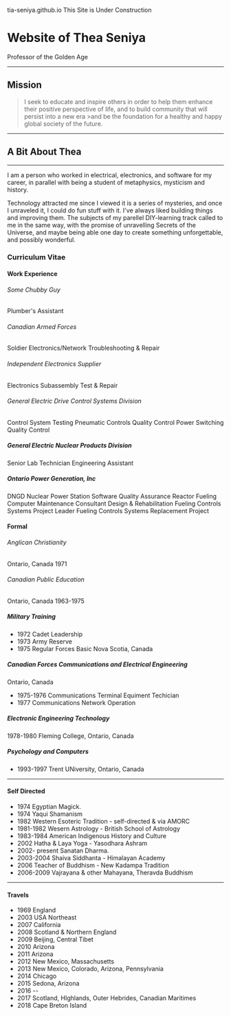 tia-seniya.github.io
This Site is Under Construction

# Website of Thea Seniya  
Professor of the Golden Age

---- 
## Mission 

>I seek to educate and inspire others in order to help them enhance their positive perspective of life, and to build community that will persist into a new era >and be the foundation for a healthy and happy global society of the future. 
--- 

## A Bit About Thea

--- 

I am a person who worked in electrical, electronics, and software for my career, in parallel with being a student of metaphysics, mysticism and history.

Technology attracted me since I viewed it is a series of mysteries, and once I unraveled it, I could do fun stuff with it. I've always liked building things and improving them. The subjects of my parellel DIY-learning track called to me in the same way, with the promise of unravelling Secrets of the Universe, and maybe being able one day to create something unforgettable, and possibly wonderful.

### Curriculum Vitae

#### Work Experience

###### Some Chubby Guy
Plumber's Assistant

###### Canadian Armed Forces
Soldier
Electronics/Network Troubleshooting & Repair

###### Independent Electronics Supplier
Electronics Subassembly Test & Repair

###### General Electric Drive Control Systems Division
Control System Testing
Pneumatic Controls Quality Control
Power Switching Quality Control

##### General Electric Nuclear Products Division
Senior Lab Technician
Engineering Assistant

##### Ontario Power Generation, Inc 
DNGD Nuclear Power Station
Software Quality Assurance
Reactor Fueling Computer Maintenance Consultant
Design & Rehabilitation Fueling Controls Systems
Project Leader Fueling Controls Systems Replacement Project

#### Formal
###### Anglican Christianity

Ontario, Canada
1971
###### Canadian Public Education

Ontario, Canada
1963-1975
##### Military Training

 - 1972  Cadet Leadership
 - 1973  Army Reserve
 - 1975  Regular Forces Basic Nova Scotia, Canada

##### Canadian Forces Communications and Electrical Engineering

Ontario, Canada
 - 1975-1976  Communications Terminal Equiment Techician
 - 1977      Communications Network Operation

##### Electronic Engineering Technology

1978-1980 Fleming College, Ontario, Canada

##### Psychology and Computers

 - 1993-1997 Trent UNiversity, Ontario, Canada

--- 
#### Self Directed  

 - 1974 Egyptian Magick. 
 - 1974 Yaqui Shamanism  
 - 1982 Western Esoteric Tradition - self-directed & via AMORC  
 - 1981-1982 Wesern Astrology - British School of Astrology  
 - 1983-1984 American Indigenous History and Culture  
 - 2002 Hatha & Laya Yoga - Yasodhara Ashram  
 - 2002- present Sanatan Dharma. 
 - 2003-2004 Shaiva Siddhanta - Himalayan Academy  
 - 2006 Teacher of Buddhism - New Kadampa Tradition  
 - 2006-2009 Vajrayana & other Mahayana, Theravda Buddhism  
--- 
#### Travels

 - 1969 England
 - 2003 USA Northeast
 - 2007 California
 - 2008 Scotland & Northern England 
 - 2009 Beijing, Central Tibet
 - 2010 Arizona
 - 2011 Arizona
 - 2012 New Mexico, Massachusetts
 - 2013 New Mexico, Colorado, Arizona, Pennsylvania
 - 2014 Chicago
 - 2015 Sedona, Arizona
 - 2016 --
 - 2017 Scotland, HIghlands, Outer Hebrides, Canadian Maritimes
 - 2018 Cape Breton Island


